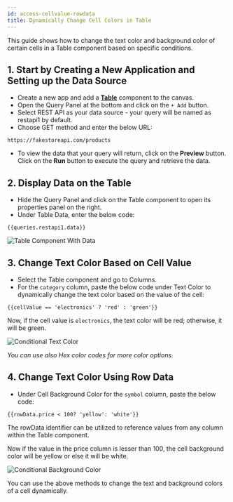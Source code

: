 ```yaml
---
id: access-cellvalue-rowdata
title: Dynamically Change Cell Colors in Table
---
```

<div style={{paddingBottom:'24px'}}>

This guide shows how to change the text color and background color of certain cells in a Table component based on specific conditions.

</div>

<div style={{paddingTop:'24px', paddingBottom:'24px'}}>

## 1. Start by Creating a New Application and Setting up the Data Source
- Create a new app and add a **[Table](/docs/widgets/table)** component to the canvas.
- Open the Query Panel at the bottom and click on the `+ Add` button.
- Select REST API as your data source - your query will be named as restapi1 by default.
- Choose GET method and enter the below URL:
```
https://fakestoreapi.com/products
``` 
- To view the data that your query will return, click on the **Preview** button. Click on the **Run** button to execute the query and retrieve the data. 

</div>

<div style={{paddingTop:'24px', paddingBottom:'24px'}}>

## 2. Display Data on the Table

- Hide the Query Panel and click on the Table component to open its properties panel on the right.
- Under Table Data, enter the below code:
```
{{queries.restapi1.data}}
```
<div style={{textAlign: 'center'}}>
    <img style={{ border:'0', marginBottom:'15px' }} className="screenshot-full" src="/img/how-to/change-text-color/table-with-data.png" alt="Table Component With Data" />
</div>

</div>

<div style={{paddingTop:'24px', paddingBottom:'24px'}}>

## 3. Change Text Color Based on Cell Value

- Select the Table component and go to Columns.
- For the `category` column, paste the below code under Text Color to dynamically change the text color based on the value of the cell:

```
{{cellValue == 'electronics' ? 'red' : 'green'}}
```

Now, if the cell value is `electronics`, the text color will be red; otherwise, it will be green.

<div style={{textAlign: 'center'}}>
    <img style={{ border:'0', marginBottom:'15px' }} className="screenshot-full" src="/img/how-to/change-text-color/conditional-text-color.png" alt="Conditional Text Color" />
</div>

<i>You can use also Hex color codes for more color options.</i>

</div>

<div style={{paddingTop:'24px', paddingBottom:'24px'}}>

## 4. Change Text Color Using Row Data

- Under Cell Background Color for the `symbol` column, paste the below code: 

```
{{rowData.price < 100? 'yellow': 'white'}}
```

The rowData identifier can be utilized to reference values from any column within the Table component. 

Now if the value in the price column is lesser than 100, the cell background color will be yellow or else it will be white.

<div style={{textAlign: 'center'}}>
    <img style={{ border:'0', marginBottom:'15px' }} className="screenshot-full" src="/img/how-to/change-text-color/conditional-background-color.png" alt="Conditional Background Color" />
</div>

You can use the above methods to change the text and background colors of a cell dynamically.

</div>